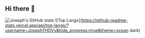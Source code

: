 ## Hi there 👋

![Joseph's GitHub stats](https://github-readme-stats.vercel.app/api?username=JosephTHDVy&show_icons=true&theme=ocean_dark)
![Top Langs](https://github-readme-stats.vercel.app/api/top-langs/?username=JosephTHDVy&hide_progress=true&theme=ocean dark)
